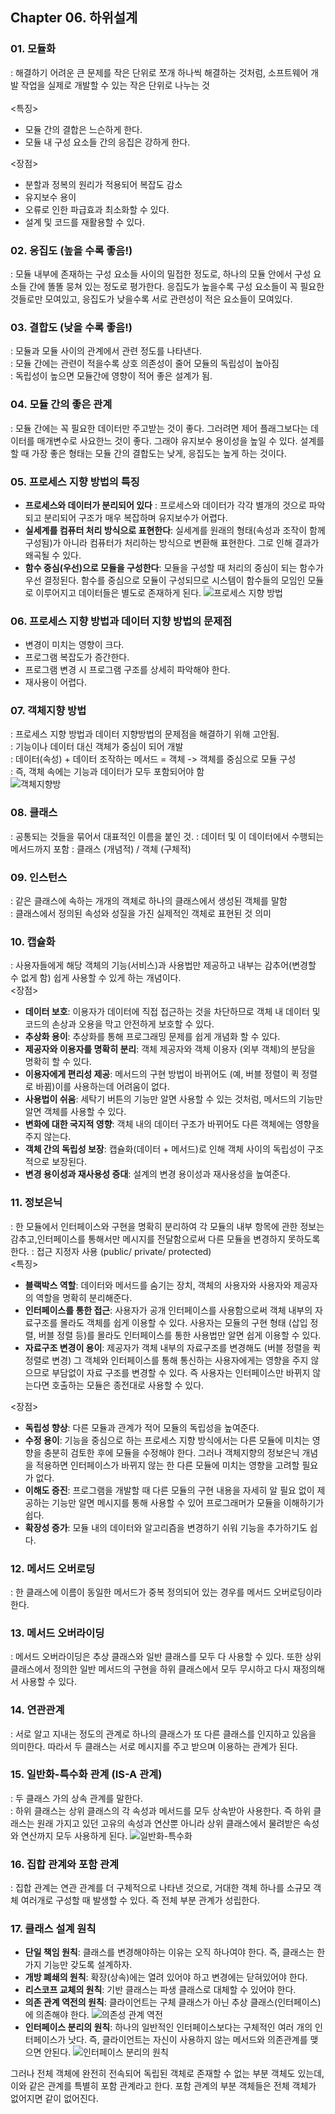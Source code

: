 ## Chapter 06. 하위설계
### 01. 모듈화 </br>
: 해결하기 어려운 큰 문제를 작은 단위로 쪼개 하나씩 해결하는 것처럼, 소프트웨어 개발 작업을 실제로 개발할 수 있는 작은 단위로 나누는 것 </br>
</br>
<특징>
* 모듈 간의 결합은 느슨하게 한다.
* 모듈 내 구성 요소들 간의 응집은 강하게 한다. </br>

<장점>
* 분할과 정복의 원리가 적용되어 복잡도 감소
* 유지보수 용이
* 오류로 인한 파급효과 최소화할 수 있다.
* 설계 및 코드를 재활용할 수 있다. 

### 02. 응집도 (높을 수록 좋음!)</br>
: 모듈 내부에 존재하는 구성 요소들 사이의 밀접한 정도로, 하나의 모듈 안에서 구성 요소들 간에 똘똘 뭉쳐 있는 정도로 평가한다. 응집도가 높을수록 구성 요소들이 꼭 필요한 것들로만 모여있고, 응집도가 낮을수록 서로 관련성이 적은 요소들이 모여있다. 


### 03. 결합도 (낮을 수록 좋음!) </br>
: 모듈과 모듈 사이의 관계에서 관련 정도를 나타낸다.</br> 
: 모듈 간에는 관련이 적을수록 상호 의존성이 줄어 모듈의 독립성이 높아짐</br>
: 독립성이 높으면 모듈간에 영향이 적어 좋은 설계가 됨.</br>


### 04. 모듈 간의 좋은 관계 </br>
: 모듈 간에는 꼭 필요한 데이터만 주고받는 것이 좋다. 그러려면 제어 플래그보다는 데이터를 매개변수로 사요한느 것이 좋다. 그래야 유지보수 용이성을 높일 수 있다. 설계를 할 때 가장 좋은 형태는 모듈 간의 결합도는 낮게, 응집도는 높게 하는 것이다.

### 05. 프로세스 지향 방법의 특징 </br>
* <b>프로세스와 데이터가 분리되어 있다</b> : 프로세스와 데이터가 각각 별개의 것으로 파악되고 분리되어 구조가 매우 복잡하며 유지보수가 어렵다.  
* <b>실세계를 컴퓨터 처리 방식으로 표현한다</b>: 실세계를 원래의 형태(속성과 조작이 함께 구성됨)가 아니라 컴퓨터가 처리하는 방식으로 변환해 표현한다. 그로 인해 결과가 왜곡될 수 있다. 
* <b>함수 중심(우선)으로 모듈을 구성한다</b>: 모듈을 구성할 때 처리의 중심이 되는 함수가 우선 결정된다. 함수를 중심으로 모듈이 구성되므로 시스템이 함수들의 모임인 모듈로 이루어지고 데이터들은 별도로 존재하게 된다. 
![프로세스 지향 방법](https://github.com/ohbokdong/SoftwareEngineeringStudy/blob/master/summary/img/week6/%ED%94%84%EB%A1%9C%EC%84%B8%EC%8A%A4%20%EC%A7%80%ED%96%A5%20%EB%B0%A9%EB%B2%95.jpg)


### 06. 프로세스 지향 방법과 데이터 지향 방법의 문제점
* 변경이 미치는 영향이 크다.
* 프로그램 복잡도가 증간한다.
* 프로그램 변경 시 프로그램 구조를 상세히 파악해야 한다.
* 재사용이 어렵다.

### 07. 객체지향 방법
: 프로세스 지향 방법과 데이터 지향방법의 문제점을 해결하기 위해 고안됨. </br>
: 기능이나 데이터 대신 객체가 중심이 되어 개발</br>
: 데이터(속성) + 데이터 조작하는 메서드 = 객체 -> 객체를 중심으로 모듈 구성</br>
: 즉, 객체 속에는 기능과 데이터가 모두 포함되어야 함</br>
![객체지향방](https://github.com/ohbokdong/SoftwareEngineeringStudy/blob/master/summary/img/week6/%EA%B0%9D%EC%B2%B4%EC%A7%80%ED%96%A5%20%EB%B0%A9%EB%B2%95.jpg)

### 08. 클래스
: 공통되는 것들을 묶어서 대표적인 이름을 붙인 것.
: 데이터 및 이 데이터에서 수행되는 메서드까지 포함
: 클래스 (개념적) / 객체 (구체적)

### 09. 인스턴스
: 같은 클래스에 속하는 개개의 객체로 하나의 클래스에서 생성된 객체를 말함</br>
: 클래스에서 정의된 속성와 성질을 가진 실제적인 객체로 표현된 것 의미</br>

### 10. 캡슐화
: 사용자들에게 해당 객체의 기능(서비스)과 사용법만 제공하고 내부는 감추어(변경할 수 없게 함) 쉽게 사용할 수 있게 하는 개념이다.</br> 
<장점></br>
* <b>데이터 보호</b>: 이용자가 데이터에 직접 접근하는 것을 차단하므로 객체 내 데이터 및 코드의 손상과 오용을 막고 안전하게 보호할 수 있다. 
* <b>추상화 용이</b>: 추상화를 통해 프로그래밍 문제를 쉽게 개념화 할 수 있다. 
* <b>제공자와 이용자를 명확히 분리</b>: 객체 제공자와 객체 이용자 (외부 객체)의 분담을 명확히 할 수 있다. 
* <b>이용자에게 편리성 제공</b>: 메서드의 구현 방법이 바뀌어도 (예, 버블 정렬이 퀵 정렬로 바뀜)이를 사용하는데 어려움이 없다. 
* <b>사용법이 쉬움</b>: 세탁기 버튼의 기능만 알면 사용할 수 있는 것처럼, 메서드의 기능만 알면 객체를 사용할 수 있다. 
* <b>변화에 대한 국지적 영향</b>: 객체 내의 데이터 구조가 바뀌어도 다른 객체에는 영향을 주지 않는다. 
* <b>객체 간의 독립성 보장</b>: 캡슐화(데이터 + 메서드)로 인해 객체 사이의 독립성이 구조적으로 보장된다.
* <b>변경 용이성과 재사용성 증대</b>: 설계의 변경 용이성과 재사용성을 높여준다. 


### 11. 정보은닉
: 한 모듈에서 인터페이스와 구현을 명확히 분리하여 각 모듈의 내부 항목에 관한 정보는 감추고,인터페이스를 통해서만 메시지를 전달함으로써 다른 모듈을 변경하지 못하도록 한다. 
: 접근 지정자 사용 (public/ private/ protected) </br>
<특징></br>
* <b>블랙박스 역할</b>: 데이터와 메서드를 숨기는 장치, 객체의 사용자와 사용자와 제공자의 역할을 명확히 분리해준다.
* <b>인터페이스를 통한 접근</b>: 사용자가 공개 인터페이스를 사용함으로써 객체 내부의 자료구조를 몰라도 객체를 쉽게 이용할 수 있다. 사용자는 모듈의 구현 형태 (삽입 정렬, 버블 정렬 등)를 몰라도 인터페이스를 통한 사용법만 알면 쉽게 이용할 수 있다.
* <b>자료구조 변경이 용이</b>: 제공자가 객체 내부의 자료구조를 변경해도 (버블 정렬을 퀵 정렬로 변경) 그 객체와 인터페이스를 통해 통신하는 사용자에게는 영향을 주지 않으므로 부담없이 자료 구조를 변경할 수 있다. 즉 사용자는 인터페이스만 바뀌지 않는다면 호출하는 모듈은 종전대로 사용할 수 있다. 

<장점></br>
* <b>독립성 향상</b>: 다른 모듈과 관계가 적어 모듈의 독립성을 높여준다.
* <b>수정 용이</b>: 기능을 중심으로 하는 프로세스 지향 방식에서는 다른 모듈에 미치는 영향을 충분히 검토한 후에 모듈을 수정해야 한다. 그러나 객체지향의 정보은닉 개념을 적용하면 인터페이스가 바뀌지 않는 한 다른 모듈에 미치는 영향을 고려할 필요가 없다.
* <b>이해도 증진</b>: 프로그램을 개발할 때 다른 모듈의 구현 내용을 자세히 알 필요 없이 제공하는 기능만 알면 메시지를 통해 사용할 수 있어 프로그래머가 모듈을 이해하기가 쉽다. 
* <b>확장성 증가</b>: 모듈 내의 데이터와 알고리즘을 변경하기 쉬워 기능을 추가하기도 쉽다. 

### 12. 메서드 오버로딩
: 한 클래스에 이름이 동일한 메서드가 중복 정의되어 있는 경우를 메서드 오버로딩이라 한다. 

### 13. 메서드 오버라이딩
: 메서드 오버라이딩은 추상 클래스와 일반 클래스를 모두 다 사용할 수 있다. 또한 상위 클래스에서 정의한 일반 메서드의 구현을 하위 클래스에서 모두 무시하고 다시 재정의해서 사용할 수 있다. 

### 14. 연관관계
: 서로 알고 지내는 정도의 관계로 하나의 클래스가 또 다른 클래스를 인지하고 있음을 의미한다. 따라서 두 클래스는 서로 메시지를 주고 받으며 이용하는 관계가 된다. 

### 15. 일반화-특수화 관계 (IS-A 관계)
: 두 클래스 가의 상속 관계를 말한다. </br>
: 하위 클래스는 상위 클래스의 각 속성과 메서드를 모두 상속받아 사용한다. 즉 하위 클래스는 원래 가지고 있던 고유의 속성과 연산뿐 아니라 상위 클래스에서 물려받은 속성와 연산까지 모두 사용하게 된다.
![일반화-특수화](https://github.com/ohbokdong/SoftwareEngineeringStudy/blob/master/summary/img/week6/%EC%9D%BC%EB%B0%98%ED%99%94-%ED%8A%B9%EC%88%98%ED%99%94%20%EA%B4%80%EA%B3%84.jpg)

### 16. 집합 관계와 포함 관계
: 집합 관계는 연관 관계를 더 구체적으로 나타낸 것으로, 거대한 객체 하나를 소규모 객체 여러개로 구성할 때 발생할 수 있다. 즉 전체 부분 관계가 성립한다. 

### 17. 클래스 설계 원칙
* <b>단일 책임 원칙</b>: 클래스를 변경해야하는 이유는 오직 하나여야 한다. 즉, 클래스는 한 가지 기능만 갖도록 설계하자.
* <b>개방 폐쇄의 원칙</b>: 확장(상속)에는 열려 있어야 하고 변경에는 닫혀있어야 한다. 
* <b>리스코프 교체의 원칙</b>: 기반 클래스는 파생 클래스로 대체할 수 있어야 한다. 
* <b>의존 관계 역전의 원칙</b>: 클라이언트는 구체 클래스가 아닌 추상 클래스(인터페이스)에 의존해야 한다. 
![의존성 관계 역전](https://github.com/ohbokdong/SoftwareEngineeringStudy/blob/master/summary/img/week6/%EC%9D%98%EC%A1%B4%20%EA%B4%80%EA%B3%84%20%EC%97%AD%EC%A0%84%EC%9D%98%20%EC%9B%90%EC%B9%99.jpg)
* <b>인터페이스 분리의 원칙</b>: 하나의 일반적인 인터페이스보다는 구체적인 여러 개의 인터페이스가 낫다. 즉, 클라이언트는 자신이 사용하지 않는 메서드와 의존관계를 맺으면 안된다.
![인터페이스 분리의 원칙](https://github.com/ohbokdong/SoftwareEngineeringStudy/blob/master/summary/img/week6/%EC%9D%B8%ED%84%B0%ED%8E%98%EC%9D%B4%EC%8A%A4%20%EB%B6%84%EB%A6%AC%20%EC%9B%90%EC%B9%99%EC%9D%98%20%EC%98%88.jpg)


그러나 전체 객체에 완전히 전속되어 독립된 객체로 존재할 수 없는 부분 객체도 있는데, 이와 같은 관계를 특별히 포함 관계라고 한다. 포함 관계의 부분 객체들은 전체 객체가 없어지면 같이 없어진다. 
